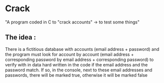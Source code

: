 # Crack

"A program coded in C to "crack accounts" -> to test some things"

## The idea :

There is a fictitious database with accounts (email address + password) and the program must look for account by account (email address + corresponding password by email address + corresponding password) to verify with in data hard written in the code if the email address and the password match. If so, in the console, next to these email addresses and passwords, there will be marked true, otherwise it will be marked false

